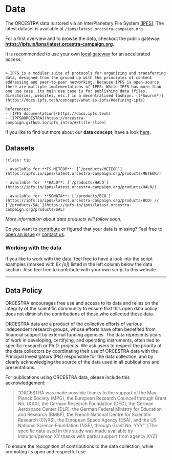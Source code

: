 # Data

The ORCESTRA data is stored via an InterPlanetary File System [(IPFS)](https://docs.ipfs.tech/concepts/what-is-ipfs/). The latest dataset is available at `/ipns/latest.orcestra-campaign.org`.

For a first overview and to browse the data, checkout the public gateway: **https://ipfs.io/ipns/latest.orcestra-campaign.org**.

It is recommended to use your own [local gateway](https://docs.ipfs.tech/concepts/ipfs-gateway/#gateway-providers) for an accelerated access.


```{dropdown}  More about IPFS

> IPFS is a modular suite of protocols for organizing and transferring data, designed from the ground up with the principles of content addressing and peer-to-peer networking. Because IPFS is open-source, there are multiple implementations of IPFS. While IPFS has more than one use case, its main use case is for publishing data (files, directories, websites, etc.) in a decentralised fashion. [(*Source*)](https://docs.ipfs.tech/concepts/what-is-ipfs/#defining-ipfs)

References:
- [IPFS documentation](https://docs.ipfs.tech)
- [IPFS@ORCESTRA](https://orcestra-campaign.github.io/ipfs_intro/#/title-slide)

```

If you like to find out more about our **data concept**, have a look [here](data_concept.md).




## Datasets

```{admonition} Available data
:class: tip

- available for **FS METEOR**: [`/products/METEOR`](https://ipfs.io/ipns/latest.orcestra-campaign.org/products/METEOR/)

- available for  **HALO**: [`/products/HALO`](https://ipfs.io/ipns/latest.orcestra-campaign.org/products/HALO/)

- available for  **SONATA**: [`/products/BCO`](https://ipfs.io/ipns/latest.orcestra-campaign.org/products/BCO) //  [`/products/SAL`](https://ipfs.io/ipns/latest.orcestra-campaign.org/products/SAL)

```

*More information about data products will follow soon.*

Do you want to [contribute](https://github.com/orcestra-campaign/book/blob/main/CONTRIBUTING.md) or figured that your data is missing? Feel free to [open an issue](https://github.com/orcestra-campaign/book/issues/new) or [contact us](mailto:yuting.wu@mpimet.mpg.de).


### Working with the data

If you like to work with the data, feel free to have a look into the script examples (marked with *Ex [x]*) listed in the left column below the data section. Also feel free to contribute with your own script to this website.

---


## Data Policy

ORCESTRA encourages free use and access to its data and relies on the integrity of the scientific community to ensure that this open data policy does not diminish the contributions of those who collected these data.

ORCESTRA data are a product of the collective efforts of various independent research groups, whose efforts have often benefited from financial support by external funding agencies. The data represents years of work in developing, certifying, and operating instruments, often tied to specific research or Ph.D. projects. We ask users to respect the priority of the data collectors by coordinating their use of ORCESTRA data with the Principal Investigators (PIs) responsible for the data collection, and by clearly acknowledging the source of the data used in all publications and presentations.

For publications using ORCESTRA data, please include this acknowledgement:

> "ORCESTRA was made possible thanks to the support of the Max Planck Society (MPG), the European Research Counceil through Grant No. (XXX), the German Research Foundation (DFG), the German Aerospace Center (DLR), the German Federal Ministry for Education and Research (BMBF), the French National Centre for Scientific Research (CNRS), the European Space Agency (ESA), and the US National Science Foundation (NSF), through Grant No. YYY".  [The specific data used in this study was made available by instution/person XY thanks with partial support from agency XYZ]

To ensure the recognition of contributions to the data collection, while promoting its open and respectful use.

